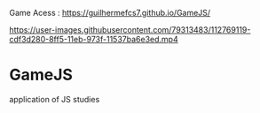 
Game Acess : https://guilhermefcs7.github.io/GameJS/

https://user-images.githubusercontent.com/79313483/112769119-cdf3d280-8ff5-11eb-973f-11537ba6e3ed.mp4




# GameJS
application of JS studies
